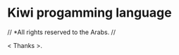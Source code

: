 # Kiwi progamming language

  

  //
  *All rights reserved to the Arabs.
  //
  
  
  
 < Thanks >.

